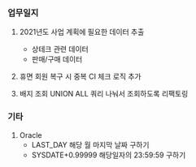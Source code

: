 ### 업무일지

1. 2021년도 사업 계획에 필요한 데이터 추출

   - 상테크 관련 데이터
   - 판매/구매 데이터

2. 휴면 회원 복구 시 중복 CI 체크 로직 추가

3. 배지 조회 UNION ALL 쿼리 나눠서 조회하도록 리팩토링

### 기타

1. Oracle
   - LAST_DAY 해당 월 마지막 날짜 구하기
   - SYSDATE+0.99999 해당일자의 23:59:59 구하기

